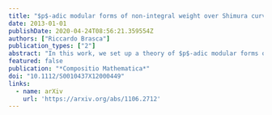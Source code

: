 ```yaml
---
title: "$p$-adic modular forms of non-integral weight over Shimura curves"
date: 2013-01-01
publishDate: 2020-04-24T08:56:21.359554Z
authors: ["Riccardo Brasca"]
publication_types: ["2"]
abstract: "In this work, we set up a theory of $p$-adic modular forms over Shimura curves over totally real fields which allows us to consider also non-integral weights. In particular, we define an analogue of the sheaves of $k$-th invariant differentials over the Shimura curves we are interested in, for any $p$-adic character. In this way, we are able to introduce the notion of overconvergent modular form of any $p$-adic weight. Moreover, our sheaves can be put in $p$-adic families over a suitable rigid-analytic space, that parametrizes the weights. Finally, we define Hecke operators, including the $\\mathrm{U}$ operator, that acts compactly on the space of overconvergent modular forms. We also construct the eigencurve."
featured: false
publication: "*Compositio Mathematica*"
doi: "10.1112/S0010437X12000449"
links:
  - name: arXiv
    url: 'https://arxiv.org/abs/1106.2712'
---
```


